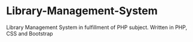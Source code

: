 # Library-Management-System
Library Management System in fulfillment of PHP subject. Written in PHP, CSS and Bootstrap
